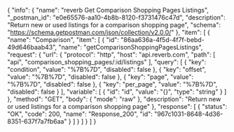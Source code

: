 {
  "info": {
    "name": "reverb Get Comparison Shopping Pages Listings",
    "_postman_id": "e0e65576-aa10-4b8b-8120-f3731476c47d",
    "description": "Return new or used listings for a comparison shopping page",
    "schema": "https://schema.getpostman.com/json/collection/v2.0.0/"
  },
  "item": [
    {
      "name": "Comparison",
      "item": [
        {
          "id": "86aa636a-4f5d-4f7f-bebd-49d646baab43",
          "name": "getComparisonShoppingPagesListings",
          "request": {
            "url": {
              "protocol": "http",
              "host": "api.reverb.com",
              "path": [
                "api",
                "comparison_shopping_pages/:id/listings"
              ],
              "query": [
                {
                  "key": "condition",
                  "value": "%7B%7D",
                  "disabled": false
                },
                {
                  "key": "offset",
                  "value": "%7B%7D",
                  "disabled": false
                },
                {
                  "key": "page",
                  "value": "%7B%7D",
                  "disabled": false
                },
                {
                  "key": "per_page",
                  "value": "%7B%7D",
                  "disabled": false
                }
              ],
              "variable": [
                {
                  "id": "id",
                  "value": "{}",
                  "type": "string"
                }
              ]
            },
            "method": "GET",
            "body": {
              "mode": "raw"
            },
            "description": "Return new or used listings for a comparison shopping page"
          },
          "response": [
            {
              "status": "OK",
              "code": 200,
              "name": "Response_200",
              "id": "967c1031-8648-4d36-8351-637f7a7fb6aa"
            }
          ]
        }
      ]
    }
  ]
}